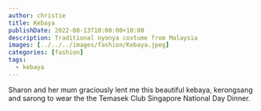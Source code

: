 ```yaml
---
author: christie
title: Kebaya
publishDate: 2022-08-13T10:00:00+10:00
description: Traditional nyonya costume from Malaysia
images: [../../../images/fashion/Kebaya.jpeg]
categories: [fashion]
tags:
  - kebaya
---
```


Sharon and her mum graciously lent me this beautiful kebaya, kerongsang and
sarong to wear the the Temasek Club Singapore National Day Dinner.
